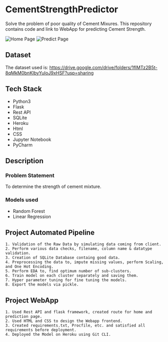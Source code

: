 # CementStrengthPredictor

Solve the problem of poor quality of Cement Mixures.
This repository contains code and link to WebApp for 
predicting Cement Strength.

![Home Page](https://user-images.githubusercontent.com/64093713/163632720-8f0145c1-fd38-4085-8029-ae957523a7d8.png)
![Predict Page](https://user-images.githubusercontent.com/64093713/163632712-a632c512-adec-4049-89a6-5b208edbbc42.png)


## Dataset
The dataset used is: https://drive.google.com/drive/folders/1fIMTz2B5t-8qMkM0bnKlbyYuIoJ9xHSF?usp=sharing

## Tech Stack
- Python3
- Flask
- Rest API
- SQLite
- Heroku
- Html
- CSS
- Jupyter Notebook
- PyCharm

## Description
### Problem Statement
To determine the strength of cement mixture.

### Models used
- Random Forest
- Linear Regression


## Project Automated Pipeline
    1. Validation of the Raw Data by simulating data coming from client.
    2. Perform various data checks, filename, column name & datatype validation.
    3. Creation of SQLite Database containg good data.
    4. Preprocessing the data to, impute missing values, perform Scaling, and One Hot Encoding.
    5. Perform EDA to, find optimum number of sub-clusters.
    6. Train model on each cluster separately and saving them.
    7. Hyper parameter tuning for fine tuning the models.
    8. Export the models via pickle.

## Project WebApp
    1. Used Rest API and flask framework, created route for home and prediction page.
    2. Used HTML and CSS to design the Webapp frontend.
    3. Created requirements.txt, Procfile, etc. and satisfied all requirements before deployment.
    4. Deployed the Model on Heroku using Git CLI.
